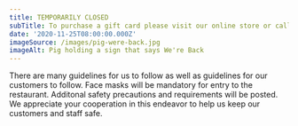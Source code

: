 ```yaml
---
title: TEMPORARILY CLOSED
subTitle: To purchase a gift card please visit our online store or call us at 360-279-1231
date: '2020-11-25T08:00:00.000Z'
imageSource: /images/pig-were-back.jpg
imageAlt: Pig holding a sign that says We're Back
---
```

There are many guidelines for us to follow as well as guidelines for our customers to follow. Face masks will be mandatory for entry to the restaurant. Additonal safety precautions and requirements will be posted. We appreciate your cooperation in this endeavor to help us keep our customers and staff safe.